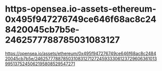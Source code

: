 # https-opensea.io-assets-ethereum-0x495f947276749ce646f68ac8c248420045cb7b5e-2462577788785031083127
https://opensea.io/assets/ethereum/0x495f947276749ce646f68ac8c248420045cb7b5e/24625777887850310831271272459333061237296063610139951375245062195808529547271
